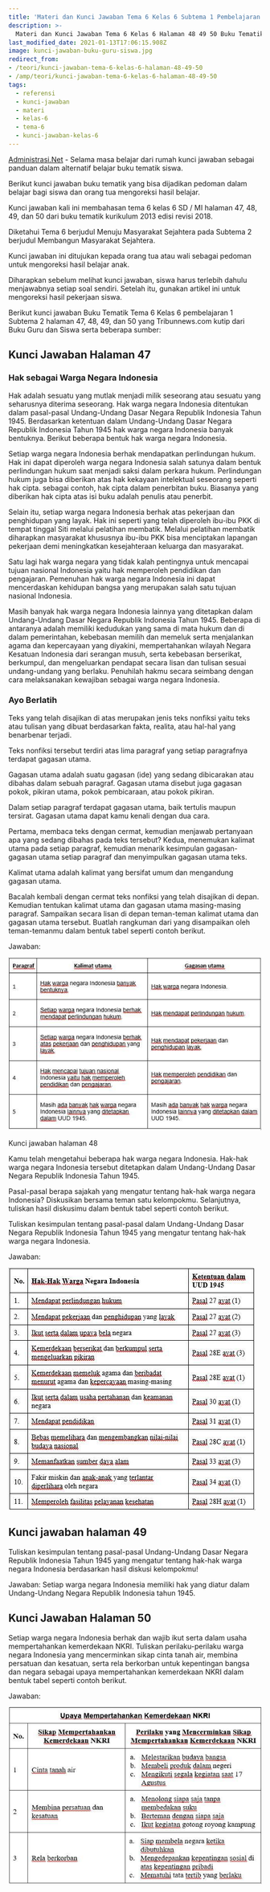 ```yaml
---
title: 'Materi dan Kunci Jawaban Tema 6 Kelas 6 Subtema 1 Pembelajaran 2'
description: >-
  Materi dan Kunci Jawaban Tema 6 Kelas 6 Halaman 48 49 50 Buku Tematik SD / MI Subtema 1 Pembelajaran 2 Revisi 2018.
last_modified_date: 2021-01-13T17:06:15.908Z
image: kunci-jawaban-buku-guru-siswa.jpg
redirect_from: 
- /teori/kunci-jawaban-tema-6-kelas-6-halaman-48-49-50
- /amp/teori/kunci-jawaban-tema-6-kelas-6-halaman-48-49-50
tags:
  - referensi
  - kunci-jawaban
  - materi
  - kelas-6
  - tema-6
  - kunci-jawaban-kelas-6
---
```



[Administrasi.Net](https://administrasi.net "Administrasi.Net") - Selama masa belajar dari rumah kunci jawaban sebagai panduan dalam alternatif belajar buku tematik siswa.

Berikut kunci jawaban buku tematik yang bisa dijadikan pedoman dalam belajar bagi siswa dan orang tua mengoreksi hasil belajar.

Kunci jawaban kali ini membahasan tema 6 kelas 6 SD / MI halaman 47, 48, 49, dan 50 dari buku tematik kurikulum 2013 edisi revisi 2018.

Diketahui Tema 6 berjudul Menuju Masyarakat Sejahtera pada Subtema 2 berjudul Membangun Masyarakat Sejahtera.

Kunci jawaban ini ditujukan kepada orang tua atau wali sebagai pedoman untuk mengoreksi hasil belajar anak.

Diharapkan sebelum melihat kunci jawaban, siswa harus terlebih dahulu menjawabnya setiap soal sendiri.
Setelah itu, gunakan artikel ini untuk mengoreksi hasil pekerjaan siswa.

Berikut kunci jawaban Buku Tematik Tema 6 Kelas 6 pembelajaran 1 Subtema 2 halaman 47, 48, 49, dan 50 yang Tribunnews.com kutip dari Buku Guru dan Siswa serta beberapa sumber:

## Kunci Jawaban Halaman 47

### Hak sebagai Warga Negara Indonesia

Hak adalah sesuatu yang mutlak menjadi milik seseorang atau sesuatu yang seharusnya diterima seseorang. Hak warga negara Indonesia ditentukan dalam pasal-pasal Undang-Undang Dasar Negara Republik Indonesia Tahun 1945. Berdasarkan ketentuan dalam Undang-Undang Dasar Negara Republik Indonesia Tahun 1945 hak warga negara Indonesia banyak bentuknya. Berikut beberapa bentuk hak warga negara Indonesia.

Setiap warga negara Indonesia berhak mendapatkan perlindungan hukum. Hak ini dapat diperoleh warga negara Indonesia salah satunya dalam bentuk perlindungan hukum saat menjadi saksi dalam perkara hukum. Perlindungan hukum juga bisa diberikan atas hak kekayaan intelektual seseorang seperti hak cipta. sebagai contoh, hak cipta dalam penerbitan buku. Biasanya yang diberikan hak cipta atas isi buku adalah penulis atau penerbit.

Selain itu, setiap warga negara Indonesia berhak atas pekerjaan dan penghidupan yang layak. Hak ini seperti yang telah diperoleh ibu-ibu PKK di tempat tinggal Siti melalui pelatihan membatik. Melalui pelatihan membatik diharapkan masyarakat khususnya ibu-ibu PKK bisa menciptakan lapangan pekerjaan demi meningkatkan kesejahteraan keluarga dan masyarakat.

Satu lagi hak warga negara yang tidak kalah pentingnya untuk mencapai tujuan nasional Indonesia yaitu hak memperoleh pendidikan dan pengajaran. Pemenuhan hak warga negara Indonesia ini dapat mencerdaskan kehidupan bangsa yang merupakan salah satu tujuan nasional Indonesia.

Masih banyak hak warga negara Indonesia lainnya yang ditetapkan dalam Undang-Undang Dasar Negara Republik Indonesia Tahun 1945. Beberapa di antaranya adalah memiliki kedudukan yang sama di mata hukum dan di dalam pemerintahan, kebebasan memilih dan memeluk serta menjalankan agama dan kepercayaan yang diyakini, mempertahankan wilayah Negara Kesatuan Indonesia dari serangan musuh, serta kebebasan berserikat, berkumpul, dan mengeluarkan pendapat secara lisan dan tulisan sesuai undang-undang yang berlaku. Penuhilah hakmu secara seimbang dengan cara melaksanakan kewajiban sebagai warga negara Indonesia.

### Ayo Berlatih

Teks yang telah disajikan di atas merupakan jenis teks nonfiksi yaitu teks atau tulisan yang dibuat berdasarkan fakta, realita, atau hal-hal yang benarbenar terjadi.

Teks nonfiksi tersebut terdiri atas lima paragraf yang setiap paragrafnya terdapat gagasan utama.

Gagasan utama adalah suatu gagasan (ide) yang sedang dibicarakan atau dibahas dalam sebuah paragraf. Gagasan utama disebut juga gagasan pokok, pikiran utama, pokok pembicaraan, atau pokok pikiran.

Dalam setiap paragraf terdapat gagasan utama, baik tertulis maupun tersirat. Gagasan utama dapat kamu kenali dengan dua cara.

Pertama, membaca teks dengan cermat, kemudian menjawab pertanyaan apa yang sedang dibahas pada teks tersebut? Kedua, menemukan kalimat utama pada setiap paragraf, kemudian menarik kesimpulan gagasan-gagasan utama
setiap paragraf dan menyimpulkan gagasan utama teks.

Kalimat utama adalah kalimat yang bersifat umum dan mengandung gagasan utama.

Bacalah kembali dengan cermat teks nonfiksi yang telah disajikan di depan. Kemudian tentukan kalimat utama dan gagasan utama masing-masing paragraf. Sampaikan secara lisan di depan teman-teman kalimat utama dan gagasan utama tersebut. Buatlah rangkuman dari yang disampaikan oleh teman-temanmu dalam bentuk tabel seperti contoh berikut.

Jawaban:

![Kunci jawaban halaman 47](/img/kunci-jawaban-tema-6-kelas-6-halaman-47.jpg "Kunci jawaban halaman 50")

Kunci jawaban halaman 48

Kamu telah mengetahui beberapa hak warga negara Indonesia. Hak-hak warga negara Indonesia tersebut ditetapkan dalam Undang-Undang Dasar Negara Republik Indonesia Tahun 1945.

Pasal-pasal berapa sajakah yang mengatur tentang hak-hak warga negara Indonesia? Diskusikan bersama teman satu kelompokmu. Selanjutnya, tuliskan hasil diskusimu dalam bentuk tabel seperti contoh berikut.

Tuliskan kesimpulan tentang pasal-pasal dalam Undang-Undang Dasar Negara Republik Indonesia Tahun 1945 yang mengatur tentang hak-hak warga negara Indonesia.

Jawaban:

![Kunci jawaban halaman 48](/img/jawaban-tema-6-kelas-6-halaman-48.jpg "Kunci jawaban halaman 50")

## Kunci jawaban halaman 49

Tuliskan kesimpulan tentang pasal-pasal Undang-Undang Dasar Negara Republik Indonesia Tahun 1945 yang mengatur tentang hak-hak warga negara Indonesia berdasarkan hasil diskusi kelompokmu!

Jawaban:
Setiap warga negara Indonesia memiliki hak yang diatur dalam Undang-Undang Negara Republik Indonesia tahun 1945.

## Kunci Jawaban Halaman 50 

Setiap warga negara Indonesia berhak dan wajib ikut serta dalam usaha mempertahankan kemerdekaan NKRI. Tuliskan perilaku-perilaku warga negara Indonesia yang mencerminkan sikap cinta tanah air, membina persatuan dan kesatuan, serta rela berkorban untuk kepentingan bangsa dan negara sebagai upaya mempertahankan kemerdekaan NKRI dalam bentuk tabel seperti contoh berikut.

Jawaban:

![Kunci jawaban halaman 50](/img/kunci-jawaban-tema-6-kelas-6-halaman-50.jpg "Kunci jawaban halaman 50")